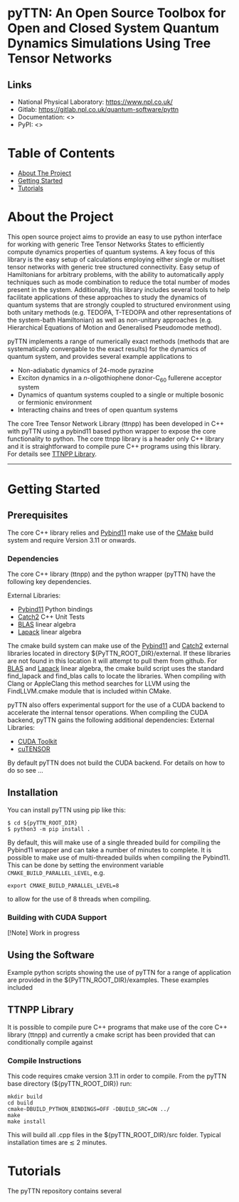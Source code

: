 <a id="readme-top"></a>

# pyTTN: An Open Source Toolbox for Open and Closed System Quantum Dynamics Simulations Using Tree Tensor Networks
<!-- Add badges when complete -->
<!--
[![ArXiv]()
[![Documentation Status]()
[![DOI]()
[![Tests status]()]()
[![Codecov]()
-->

## Links

<!-- Add links when complete -->
* National Physical Laboratory: <https://www.npl.co.uk/>
* Gitlab:         <https://gitlab.npl.co.uk/quantum-software/pyttn>
* Documentation:  <>
* PyPI:           <>

<!-- TABLE OF CONTENTS -->

# Table of Contents

- [About The Project](#about-the-project)
- [Getting Started](#getting-started)
- [Tutorials](#tutorials)


# About the Project

This open source project aims to provide an easy to use python interface for working with generic Tree Tensor Networks States to efficiently compute dynamics properties of quantum systems.  A key focus of this library is the easy setup of calculations employing either single or multiset tensor networks with generic tree structured connectivity.  Easy setup of Hamiltonians for arbitrary problems, with the ability to automatically apply techniques such as mode combination to reduce the total number of modes present in the system. Additionally, this library includes several tools to help facilitate applications of these approaches to study the dynamics of quantum systems that are strongly coupled to structured environment using both unitary methods (e.g. TEDOPA, T-TEDOPA and other representations of the system-bath Hamiltonian) as well as non-unitary approaches (e.g. Hierarchical Equations of Motion and Generalised Pseudomode method). 

<!-- Add hyperlinks to the examples here -->
pyTTN implements a range of numerically exact methods (methods that are systematically convergable to the exact results) for the dynamics of quantum system, and provides several example applications to
- Non-adiabatic dynamics of 24-mode pyrazine
- Exciton dynamics in a $n$-oligothiophene donor-C<sub>60</sub> fullerene acceptor system
- Dynamics of quantum systems coupled to a single or multiple bosonic or fermionic environment
- Interacting chains and trees of open quantum systems

The core Tree Tensor Network Library (ttnpp) has been developed in C++ with pyTTN using a pybind11 based python wrapper to expose the core functionality to python.  The core ttnpp library is a header only C++ library and it is straightforward to compile pure C++ programs using this library.  For details see [TTNPP Library](#ttnpp-library-compilation).

-------------------------------------------------------------------------------


# Getting Started

## Prerequisites
The core C++ library relies and [Pybind11](https://github.com/pybind/pybind11) make use of the [CMake](https://cmake.org/) build system and require Version 3.11 or onwards.


### Dependencies
The core C++ library (ttnpp) and the python wrapper (pyTTN) have the following key dependencies.  

External Libraries:
- [Pybind11](https://github.com/pybind/pybind11) Python bindings
- [Catch2](https://github.com/catchorg/Catch2) C++ Unit Tests
- [BLAS](https://netlib.org/blas/) linear algebra
- [Lapack](https://netlib.org/lapack/) linear algebra

The cmake build system can make use of the [Pybind11](https://github.com/pybind/pybind11) and [Catch2](https://github.com/catchorg/Catch2) external libraries located in directory ${PyTTN_ROOT_DIR}/external.  If these libraries are not found in this location it will attempt to pull them from github.  For [BLAS](https://netlib.org/blas/) and [Lapack](https://netlib.org/lapack/) linear algebra, the cmake build script uses the standard find_lapack and find_blas calls to locate the libraries. When compiling with Clang or AppleClang this method searches for LLVM using the FindLLVM.cmake module that is included within CMake.

pyTTN also offers experimental support for the use of a CUDA backend to accelerate the internal tensor operations.  When compiling the CUDA backend, pyTTN gains the following additional dependencies:
External Libraries:
- [CUDA Toolkit](https://developer.nvidia.com/cuda-toolkit) 
- [cuTENSOR](https://developer.nvidia.com/cutensor)

By default pyTTN does not build the CUDA backend.  For details on how to do so see ...

## Installation
You can install pyTTN using pip like this:
```
$ cd ${pyTTN_ROOT_DIR}
$ python3 -m pip install .
```

By default, this will make use of a single threaded build for compiling the Pybind11 wrapper and can take a number of minutes to complete.  It is possible to make use of multi-threaded builds when compiling the Pybind11.  This can be done by setting the environment variable `CMAKE_BUILD_PARALLEL_LEVEL`, e.g.
```
export CMAKE_BUILD_PARALLEL_LEVEL=8
```
to allow for the use of 8 threads when compiling.

### Building with CUDA Support
[!Note]
Work in progress

## Using the Software
Example python scripts showing the use of pyTTN for a range of application are provided in the ${PyTTN_ROOT_DIR}/examples.  These examples included

## TTNPP Library
It is possible to compile pure C++ programs that make use of the core C++ library (ttnpp) and currently a cmake script has been provided that can conditionally compile against 

### Compile Instructions
This code requires cmake version 3.11 in order to compile. From the pyTTN base directory (${pyTTN_ROOT_DIR}) run:
```console
mkdir build
cd build
cmake-DBUILD_PYTHON_BINDINGS=OFF -DBUILD_SRC=ON ../ 
make
make install
```

This will build all .cpp files in the ${pyTTN_ROOT_DIR}/src folder.  Typical installation times are $\lesssim$ 2 minutes.

# Tutorials

The pyTTN repository contains several 










